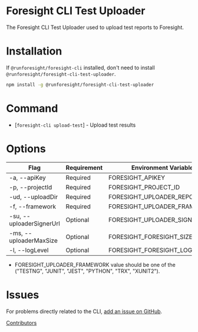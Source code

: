 Foresight CLI Test Uploader
==========

The Foresight CLI Test Uploader used to upload test reports to Foresight.

Installation
======

If ``@runforesight/foresight-cli`` installed, don't need to install ``@runforesight/foresight-cli-test-uploader``.

```bash
npm install -g @runforesight/foresight-cli-test-uploader
```

# Command

* [`foresight-cli upload-test`] - Upload test results


# Options

| Flag                              | Requirement       | Environment Variable            | Default
| ---                               | ---               | ---                             | ---
| -a, --apiKey <string>             | Required          | FORESIGHT_APIKEY                | None
| -p, --projectId <string>          | Required          | FORESIGHT_PROJECT_ID            | None
| -ud, --uploadDir <string>         | Required          | FORESIGHT_UPLOADER_REPORT_DIR   | None
| -f, --framework <enum>            | Required          | FORESIGHT_UPLOADER_FRAMEWORK    | None
| -su, --uploaderSignerUrl <string> | Optional          | FORESIGHT_UPLOADER_SIGNER_URL   | ThundraSignedUrl
| -ms, --uploaderMaxSize <string>   | Optional          | FORESIGHT_FORESIGHT_SIZE_MAX    | 20 MB
| -l, --logLevel <string>           | Optional          | FORESIGHT_FORESIGHT_LOG_LEVEL   | error

* FORESIGHT_UPLOADER_FRAMEWORK value should be one of the ("TESTNG", "JUNIT", "JEST", "PYTHON", "TRX", "XUNIT2").

Issues
======

For problems directly related to the CLI, [add an issue on GitHub](https://github.com/runforesight/foresight-cli/issues/new).

[Contributors](https://github.com/runforesight/foresight-cli/contributors)